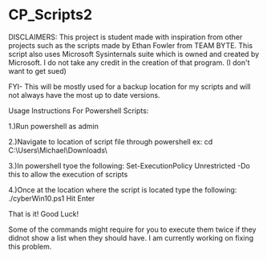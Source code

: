 # CP_Scripts2
DISCLAIMERS: This project is student made with inspiration from other projects such as the scripts made by Ethan Fowler from TEAM BYTE. 
This script also uses Microsoft Sysinternals suite which is owned and created by Microsoft. I do not take any credit in the creation of that program. (I don't want to get sued)  

FYI- This will be mostly used for a backup location for my scripts and will not always have the most up to date versions.

Usage Instructions For Powershell Scripts:

1.)Run powershell as admin

2.)Navigate to location of script file through powershell ex: cd C:\Users\Michael\Downloads\

3.)In powershell tyoe the following: Set-ExecutionPolicy Unrestricted
-Do this to allow the execution of scripts

4.)Once at the location where the script is located type the following: ./cyberWin10.ps1
    Hit Enter

That is it! Good Luck!

Some of the commands might require for you to execute them twice if they didnot show a list when they should have. I am currently working on fixing this problem.
